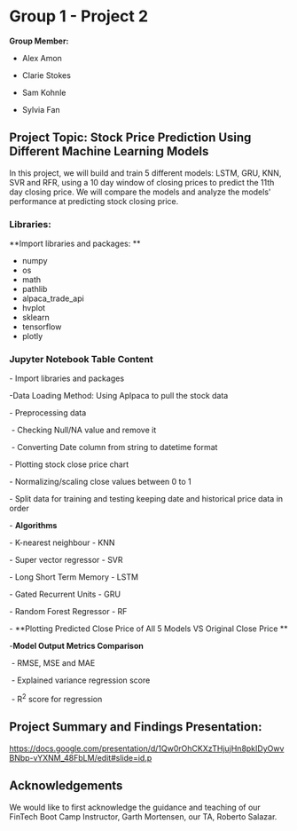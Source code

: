 # Group 1 - Project 2

**Group Member:** 

- Alex Amon

- Clarie Stokes

- Sam Kohnle

- Sylvia Fan


## Project Topic: Stock Price Prediction Using Different Machine Learning Models

In this project, we will build and train 5 different models: LSTM, GRU, KNN, SVR and RFR, using a 10 day window of closing prices to predict the 11th day closing price. We will compare the models and analyze the models' performance at predicting stock closing price. 

### Libraries:

**Import libraries and packages: ** 

- numpy 
- os
- math
- pathlib  
- alpaca_trade_api
- hvplot
- sklearn
- tensorflow 
- plotly

### Jupyter Notebook Table Content

\- Import libraries and packages

-Data Loading Method: Using Aplpaca to pull the stock data

\- Preprocessing data

​      \- Checking Null/NA value and remove it

​     \- Converting Date column from string to datetime format

  \- Plotting stock close price chart

  \- Normalizing/scaling close values between 0 to 1

  \- Split data for training and testing keeping date and historical price data in order

\- **Algorithms** 

  \- K-nearest neighbour - KNN

  \- Super vector regressor - SVR

 \-  Long Short Term Memory -  LSTM 

 \- Gated Recurrent Units - GRU

 \-  Random Forest Regressor - RF

\- **Plotting Predicted Close Price of All 5 Models VS Original Close Price **

-**Model Output Metrics Comparison**

​    \- RMSE, MSE and MAE

​    \- Explained variance regression score

​    \- R<sup>2</sup> score for regression

## Project Summary and Findings Presentation:

https://docs.google.com/presentation/d/1Qw0rOhCKXzTHjujHn8pkIDyOwvBNbp-vYXNM_48FbLM/edit#slide=id.p

## Acknowledgements

We would like to first acknowledge the guidance and teaching of our FinTech Boot Camp Instructor, Garth Mortensen, our TA, Roberto Salazar.
